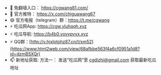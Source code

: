 - 👋 免翻墙入口： https://cgwang81.com/
- 💞️ 官方推特：   https://x.com/chiguawang67
- 😄 官方电报（telegram）群：https://t.me/cgwang
- ⚡ 吃瓜网App: https://cgw.yluhqqh.xyz
- ⚡ 吃瓜导航: https://b4b0.vovvpvvx.xyz 
- ⚡ QQ群：[http://v.hjxlotohz87.cn/t/xm52](https://www.html2web.com/view/68afbbe563f4a6cf0951a1d8?id=dzmBSXQr)
- 📫 新地址获取:
方法一： 发送“吃瓜网”至 cgdizhi@gmail.com 获取最新吃瓜地址



<!---
chiguawang2/chiguawang2 is a ✨ special ✨ repository because its `README.md` (this file) appears on your GitHub profile.
You can click the Preview link to take a look at your changes.
--->
